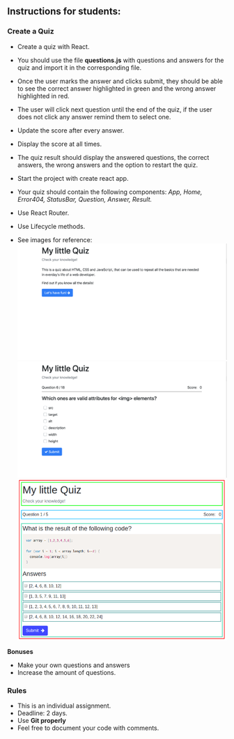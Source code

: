 ## Instructions for students:

### Create a Quiz

-   Create a quiz with React.
-   You should use the file **questions.js** with questions and answers for the quiz and import it in the corresponding file.
-   Once the user marks the answer and clicks submit, they should be able to see the correct answer highlighted in green and the wrong answer highlighted in red.
-   The user will click next question until the end of the quiz, if the user does not click any answer remind them to select one.
-   Update the score after every answer.
-   Display the score at all times.
-   The quiz result should display the answered questions, the correct answers, the wrong answers and the option to restart the quiz.

-   Start the project with create react app.

-   Your quiz should contain the following components: _App, Home, Error404, StatusBar, Question, Answer, Result._

-   Use React Router.

-   Use Lifecycle methods.

-   See images for reference:
    ![home](home.png)
    ![QuizExample](QuizExample.png)
    ![component-schema](component-schema.png)

**Bonuses**

-   Make your own questions and answers
-   Increase the amount of questions.

### Rules

-   This is an individual assignment.
-   Deadline: 2 days.
-   Use **Git properly**
-   Feel free to document your code with comments.
